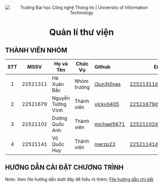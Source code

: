 <p align="center">
  <img src="https://i.imgur.com/WmMnSRt.png" alt="Trường Đại học Công nghệ Thông tin | University of Information Technology">
</p>

<h1 align="center"><b>Quản lí thư viện</b></h>

## THÀNH VIÊN NHÓM
|STT| MSSV      | Họ và Tên             |Chức Vụ    | Github                                                  | Email                   |
|:-:|:---------:| ----------------------|-----------|:--------------------------------------------------------|:------------------------:
| 1 | 22521311  | Hà Xuân Bắc           |Nhóm trưởng|[j3un3t0nas](https://github.com/j3un3t0nas)              |22521311@gm.uit.edu.vn   |
| 2 | 22521679  | Nguyễn Tường Vĩnh     |Thành viên |[vicky0405](https://github.com/vicky0405)                |22521679@gm.uit.edu.vn   |
| 3 | 22521102  | Dương Quốc Anh        |Thành viên |[michael5671](https://github.com/michael5671)            |22521102@gm.uit.edu.vn   |
| 4 | 22521141  | Võ Quốc Huy           |Thành viên |[merzp23](https://github.com/merzp23)                    |22521141@gm.uit.edu.vn   |


## HƯỚNG DẪN CÀI ĐẶT CHƯƠNG TRÌNH
Note: Xem file hướng dẫn dưới đây để hiểu rõ thêm: <a href="https://docs.google.com/document/d/14dAhJHOZooa1QWXyu7QsIGdbgaauFk0QN4Q15KlNOqo/edit?usp=sharing">File hướng dẫn chi tiết</a>
